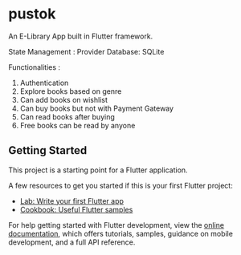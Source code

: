 # pustok

An E-Library App built in Flutter framework.

State Management : Provider
Database: SQLite

Functionalities : 
1. Authentication
2. Explore books based on genre
3. Can add books on wishlist
4. Can buy books but not with Payment Gateway
5. Can read books after buying
6. Free books can be read by anyone

## Getting Started

This project is a starting point for a Flutter application.

A few resources to get you started if this is your first Flutter project:

- [Lab: Write your first Flutter app](https://docs.flutter.dev/get-started/codelab)
- [Cookbook: Useful Flutter samples](https://docs.flutter.dev/cookbook)

For help getting started with Flutter development, view the
[online documentation](https://docs.flutter.dev/), which offers tutorials,
samples, guidance on mobile development, and a full API reference.
